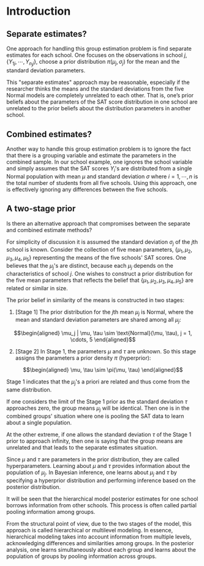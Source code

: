 # Introduction

## Separate estimates?

One approach for handling this group estimation problem is find separate estimates for each school. One focuses on the observations in school $j$, $\{Y_{1j}, \cdots, Y_{n_jj}\}$, choose a prior distribution $\pi(\mu_j, \sigma_j)$ for the mean and the standard deviation parameters.

This "separate estimates" approach may be reasonable, especially if the researcher thinks the means and the standard deviations from the five Normal models are completely unrelated to each other. That is, one’s prior beliefs about the parameters of the SAT score distribution in one school are unrelated to the prior beliefs about the distribution parameters in another school.

## Combined estimates?

Another way to handle this group estimation problem is to ignore the fact that there is a grouping variable and estimate the parameters in the combined sample. In our school example, one ignores the school variable and simply assumes that the SAT scores $Y_i$'s are distributed from a single Normal population with mean $\mu$ and standard deviation $\sigma$ where $i = 1, \cdots, n$ is the total number of students from all five schools. Using this approach, one is effectively ignoring any differences between the five schools.

## A two-stage prior

Is there an alternative approach that compromises between the separate and combined estimate methods?

For simplicity of discussion it is assumed the standard deviation $\sigma_j$ of the $j$th school is known. Consider the collection of five mean parameters, $\{\mu_1, \mu_2, \mu_3, \mu_4, \mu_5\}$ representing the means of the five schools' SAT scores. One believes that the $\mu_j$'s are distinct, because each $\mu_j$ depends on the characteristics of school $j$. One wishes to construct a prior distribution for the five mean parameters that reflects the belief that $\{\mu_1, \mu_2, \mu_3, \mu_4, \mu_5\}$ are related or similar in size.

The prior belief in similarity of the means is constructed in two stages:

1. [Stage 1] The prior distribution for the $j$th mean $\mu_j$ is Normal, where the mean and standard deviation parameters are shared among all $\mu_j$:

$$\begin{aligned}
\mu_j | \mu, \tau \sim \text{Normal}(\mu, \tau), j = 1, \cdots, 5
\end{aligned}$$

2. [Stage 2] In Stage 1, the parameters $\mu$ and $\tau$ are unknown. So this stage assigns the parameters a prior density $\pi$ (hyperprior):

$$\begin{aligned}
\mu, \tau \sim \pi(\mu, \tau)
\end{aligned}$$

Stage 1 indicates that the $\mu_j$'s a priori are related and thus come from the same distribution.

If one considers the limit of the Stage 1 prior as the standard deviation $\tau$ approaches zero, the group means $\mu_j$ will be identical. Then one is in the combined groups' situation where one is pooling the SAT data to learn about a single population. 

At the other extreme, if one allows the standard deviation $\tau$ of the Stage 1 prior to approach infinity, then one is saying that the group means are unrelated and that leads to the separate estimates situation.

Since $\mu$ and $\tau$ are parameters in the prior distribution, they are called hyperparameters. Learning about $\mu$ and $\tau$ provides information about the population of $\mu_j$. In Bayesian inference, one learns about $\mu_j$ and $\tau$ by specifying a hyperprior distribution and performing inference based on the posterior distribution.

 It will be seen that the hierarchical model posterior estimates for one school borrows information from other schools. This process is often called partial pooling information among groups.
 
 From the structural point of view, due to the two stages of the model, this approach is called hierarchical or multilevel modeling. In essence, hierarchical modeling takes into account information from multiple levels, acknowledging differences and similarities among groups. In the posterior analysis, one learns simultaneously about each group and learns about the population of groups by pooling information across groups.
